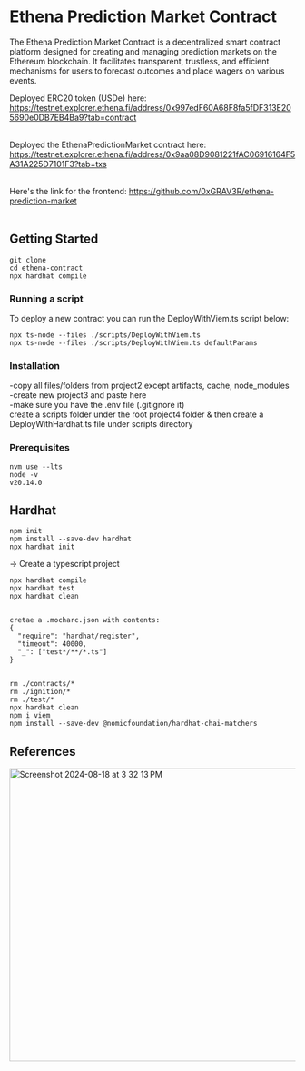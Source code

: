 # Ethena Prediction Market Contract
The Ethena Prediction Market Contract is a decentralized smart contract platform designed for creating and managing prediction markets on the Ethereum blockchain. It facilitates transparent, trustless, and efficient mechanisms for users to forecast outcomes and place wagers on various events.

Deployed ERC20 token (USDe) here: https://testnet.explorer.ethena.fi/address/0x997edF60A68F8fa5fDF313E205690e0DB7EB4Ba9?tab=contract <br /><br />

Deployed the EthenaPredictionMarket contract here: https://testnet.explorer.ethena.fi/address/0x9aa08D9081221fAC06916164F5A31A225D7101F3?tab=txs <br /><br />

Here's the link for the frontend: https://github.com/0xGRAV3R/ethena-prediction-market <br /><br />

## Getting Started
```shell
git clone 
cd ethena-contract
npx hardhat compile
```

### Running a script


To deploy a new contract you can run the DeployWithViem.ts script below:
```shell 
npx ts-node --files ./scripts/DeployWithViem.ts 
npx ts-node --files ./scripts/DeployWithViem.ts defaultParams 
```


### Installation

-copy all files/folders from project2 except artifacts, cache, node_modules<br /> 
-create new project3 and paste here<br /> 
-make sure you have the .env file (.gitignore it)<br /> 
create a scripts folder under the root project4 folder & then create a DeployWithHardhat.ts file under scripts directory<br /> 

### Prerequisites 
```shell
nvm use --lts   
node -v
v20.14.0
```

## Hardhat 
```shell
npm init
npm install --save-dev hardhat
npx hardhat init
```
-> Create a typescript project

```shell
npx hardhat compile
npx hardhat test
npx hardhat clean


cretae a .mocharc.json with contents:
{
  "require": "hardhat/register",
  "timeout": 40000,
  "_": ["test*/**/*.ts"]
}


rm ./contracts/*
rm ./ignition/*
rm ./test/*
npx hardhat clean
npm i viem
npm install --save-dev @nomicfoundation/hardhat-chai-matchers
```

## References
<img width="516" alt="Screenshot 2024-08-18 at 3 32 13 PM" src="https://github.com/user-attachments/assets/1ad7cd81-ce60-4f71-a9bb-b07b8c541284">

